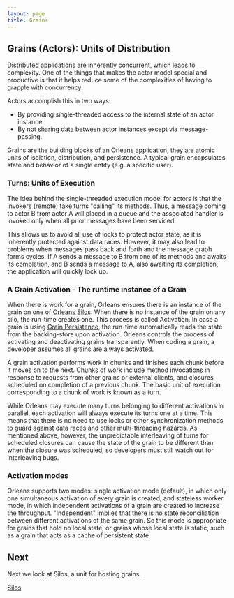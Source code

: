 ```yaml
---
layout: page
title: Grains
---
```



## Grains (Actors): Units of Distribution

Distributed applications are inherently concurrent, which leads to complexity. One of the things that makes the actor model special and productive is that it helps reduce some of the complexities of having to grapple with concurrency.

Actors accomplish this in two ways:

* By providing single-threaded access to the internal state of an actor instance.
* By not sharing data between actor instances except via message-passing.

Grains are the building blocks of an Orleans application, they are atomic units of isolation, distribution, and persistence.
A typical grain encapsulates state and behavior of a single entity (e.g. a specific user).

### Turns: Units of Execution

The idea behind the single-threaded execution model for actors is that the invokers (remote) take turns "calling" its methods. Thus, a message coming to actor B from actor A will placed in a queue and the associated handler is invoked only when all prior messages have been serviced.

This allows us to avoid all use of locks to protect actor state, as it is inherently protected against data races. However, it may also lead to problems when messages pass back and forth and the message graph forms cycles. If A sends a message to B from one of its methods and awaits its completion, and B sends a message to A, also awaiting its completion, the application will quickly lock up.

### A Grain Activation - The runtime instance of a Grain

When there is work for a grain, Orleans ensures there is an instance of the grain on one of [Orleans Silos](Silos.md). When there is no instance of the grain on any silo, the run-time creates one. This process is called Activation. In case a grain is using [Grain Persistence](Grain-Persistence.md), the run-time automatically reads the state from the backing-store upon activation. 
Orleans controls the process of activating and deactivating grains transparently. When coding a grain, a developer assumes all grains are always activated.

A grain activation performs work in chunks and finishes each chunk before it moves on to the next. Chunks of work include method invocations in response to requests from other grains or external clients, and closures scheduled on completion of a previous chunk. The basic unit of execution corresponding to a chunk of work is known as a turn.

While Orleans may execute many turns belonging to different activations in parallel, each activation will always execute its turns one at a time. This means that there is no need to use locks or other synchronization methods to guard against data races and other multi-threading hazards. As mentioned above, however, the unpredictable interleaving of turns for scheduled closures can cause the state of the grain to be different than when the closure was scheduled, so developers must still watch out for interleaving bugs.

### Activation modes

Orleans supports two modes: single activation mode (default), in which only one simultaneous activation of every grain is created, and stateless worker mode, in which independent activations of a grain are created to increase the throughput.
"Independent" implies that there is no state reconciliation between different activations of the same grain.
So this mode is appropriate for grains that hold no local state, or grains whose local state is static, such as a grain that acts as a cache of persistent state

## Next
Next we look at Silos, a unit for hosting grains.

[Silos](Silos.md)
